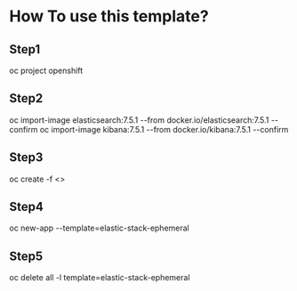 # How To use this template?

## Step1
oc project openshift
## Step2 
oc import-image elasticsearch:7.5.1  --from docker.io/elasticsearch:7.5.1  --confirm 
oc import-image kibana:7.5.1  --from docker.io/kibana:7.5.1  --confirm 
## Step3 
oc create -f <>
## Step4 
oc new-app --template=elastic-stack-ephemeral
## Step5
oc delete all -l template=elastic-stack-ephemeral
